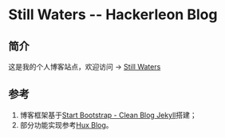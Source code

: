 # Still Waters -- Hackerleon Blog

## 简介

这是我的个人博客站点，欢迎访问 -> [Still Waters](https://stillwaters.top/)

## 参考

1. 博客框架基于[Start Bootstrap - Clean Blog Jekyll](https://startbootstrap.com/themes/clean-blog-jekyll/)搭建；
2. 部分功能实现参考[Hux Blog](https://github.com/Huxpro/huxpro.github.io)。
